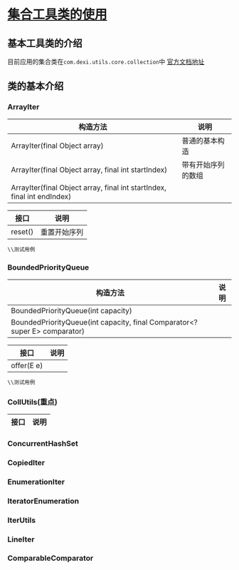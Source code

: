 # [集合工具类的使用](https://github.com/chenwei1905/JavaLearning)
## 基本工具类的介绍
目前应用的集合类在`com.dexi.utils.core.collection`中
[官方文档地址](http://docs.dxids.com/server_framework/utils/)
## 类的基本介绍

### ArrayIter

构造方法 | 说明
--------| ----------
 ArrayIter(final Object array) | 普通的基本构造
  ArrayIter(final Object array, final int startIndex) | 带有开始序列的数组
  ArrayIter(final Object array, final int startIndex, final int endIndex) | 


  接口 | 说明
----------| -----------
reset() | 重置开始序列


```java
\\测试用例


```


### BoundedPriorityQueue
构造方法 | 说明
--------| --------------
BoundedPriorityQueue(int capacity) | 
BoundedPriorityQueue(int capacity, final Comparator<? super E> comparator) | 


接口 | 说明
-----| -----------
offer(E e) | 


```java 
\\测试用例
```

### CollUtils(重点)
接口 | 说明
---------|---------


### ConcurrentHashSet


### CopiedIter


### EnumerationIter

### IteratorEnumeration

### IterUtils

### LineIter


### ComparableComparator


